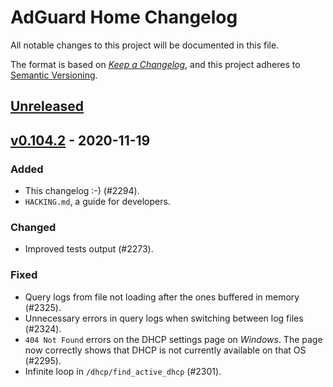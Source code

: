 # AdGuard Home Changelog

All notable changes to this project will be documented in this file.

The format is based on
[*Keep a Changelog*](https://keepachangelog.com/en/1.0.0/),
and this project adheres to
[Semantic Versioning](https://semver.org/spec/v2.0.0.html).

## [Unreleased]

## [v0.104.2] - 2020-11-19

### Added

- This changelog :-) (#2294).
- `HACKING.md`, a guide for developers.

### Changed

- Improved tests output (#2273).

### Fixed

- Query logs from file not loading after the ones buffered in memory (#2325).
- Unnecessary errors in query logs when switching between log files (#2324).
- `404 Not Found` errors on the DHCP settings page on *Windows*.  The page now
  correctly shows that DHCP is not currently available on that OS (#2295).
- Infinite loop in `/dhcp/find_active_dhcp` (#2301).

[Unreleased]: https://github.com/AdguardTeam/AdGuardHome/compare/v0.104.2...HEAD
[v0.104.2]:   https://github.com/AdguardTeam/AdGuardHome/compare/v0.104.1...v0.104.2
